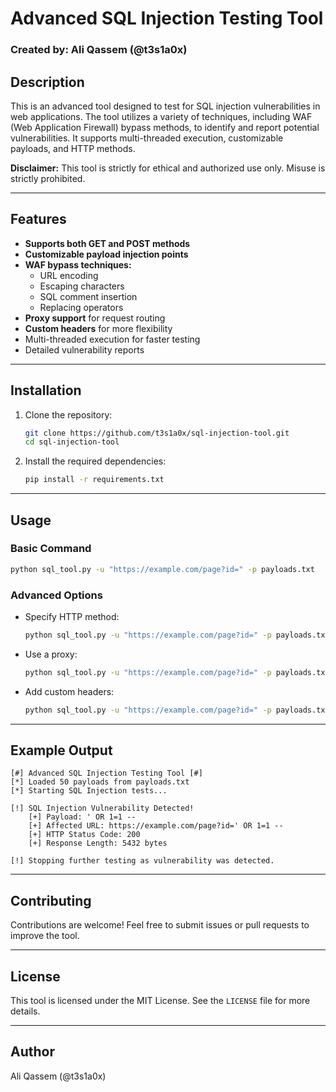 # Advanced SQL Injection Testing Tool

### Created by: Ali Qassem (@t3s1a0x)

## Description
This is an advanced tool designed to test for SQL injection vulnerabilities in web applications. The tool utilizes a variety of techniques, including WAF (Web Application Firewall) bypass methods, to identify and report potential vulnerabilities. It supports multi-threaded execution, customizable payloads, and HTTP methods.

**Disclaimer:** This tool is strictly for ethical and authorized use only. Misuse is strictly prohibited.

---

## Features
- **Supports both GET and POST methods**
- **Customizable payload injection points**
- **WAF bypass techniques:**
  - URL encoding
  - Escaping characters
  - SQL comment insertion
  - Replacing operators
- **Proxy support** for request routing
- **Custom headers** for more flexibility
- Multi-threaded execution for faster testing
- Detailed vulnerability reports

---

## Installation
1. Clone the repository:
    ```bash
    git clone https://github.com/t3s1a0x/sql-injection-tool.git
    cd sql-injection-tool
    ```
2. Install the required dependencies:
    ```bash
    pip install -r requirements.txt
    ```

---

## Usage
### Basic Command
```bash
python sql_tool.py -u "https://example.com/page?id=" -p payloads.txt
```

### Advanced Options
- Specify HTTP method:
    ```bash
    python sql_tool.py -u "https://example.com/page?id=" -p payloads.txt --method POST --data "id=<inject>&name=test"
    ```

- Use a proxy:
    ```bash
    python sql_tool.py -u "https://example.com/page?id=" -p payloads.txt --proxy "http://127.0.0.1:8080"
    ```

- Add custom headers:
    ```bash
    python sql_tool.py -u "https://example.com/page?id=" -p payloads.txt --headers "User-Agent: Custom, Authorization: Bearer token"
    ```

---

## Example Output
```
[#] Advanced SQL Injection Testing Tool [#]
[*] Loaded 50 payloads from payloads.txt
[*] Starting SQL Injection tests...

[!] SQL Injection Vulnerability Detected!
    [+] Payload: ' OR 1=1 --
    [+] Affected URL: https://example.com/page?id=' OR 1=1 --
    [+] HTTP Status Code: 200
    [+] Response Length: 5432 bytes

[!] Stopping further testing as vulnerability was detected.
```

---

## Contributing
Contributions are welcome! Feel free to submit issues or pull requests to improve the tool.

---

## License
This tool is licensed under the MIT License. See the `LICENSE` file for more details.

---

## Author
Ali Qassem (@t3s1a0x)
